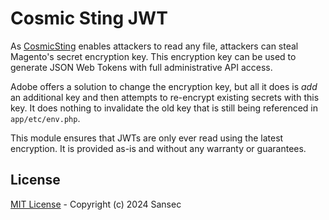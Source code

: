 # Cosmic Sting JWT

As [CosmicSting](https://sansec.io/research/cosmicsting-hitting-major-stores) enables attackers to read any file, attackers can steal Magento's secret encryption key. This encryption key can be used to generate JSON Web Tokens with full administrative API access.

Adobe offers a solution to change the encryption key, but all it does is _add_ an additional key and then attempts to re-encrypt existing secrets with this key. It does nothing to invalidate the old key that is still being referenced in `app/etc/env.php`.

This module ensures that JWTs are only ever read using the latest encryption. It is provided as-is and without any warranty or guarantees. 

## License

[MIT License](./LICENSE) - Copyright (c) 2024 Sansec
